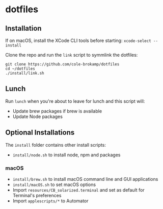 # dotfiles

## Installation

If on macOS, install the XCode CLI tools before starting: `xcode-select --install`

Clone the repo and run the `link` script to symmlink the dotfiles:

```
git clone https://github.com/cole-brokamp/dotfiles
cd ~/dotfiles
./install/link.sh
```

## Lunch

Run `lunch` when you're about to leave for lunch and this script will:

- Update brew packages if brew is available
- Update Node packages

## Optional Installations

The `install` folder contains other install scripts:

- `install/node.sh` to install node, npm and packages

### macOS

- `install/brew.sh` to install macOS command line and GUI applications
- `install/macOS.sh` to set macOS options
- Import `resources/CB_solarized.terminal` and set as default for Terminal's preferences
- Import `applescripts/*` to Automator
